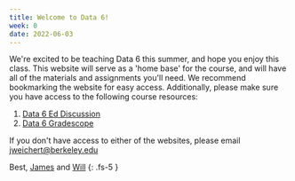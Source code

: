 ```yaml
---
title: Welcome to Data 6!
week: 0
date: 2022-06-03
---
```


We're excited to be teaching Data 6 this summer, and hope you enjoy this class. This website will serve as a 'home base' for the course, and will have all of the materials and assignments you'll need. We recommend bookmarking the website for easy access. Additionally, please make sure you have access to the following course resources:
1. [Data 6 Ed Discussion](https://edstem.org/us/courses/22794/discussion/)
2. [Data 6 Gradescope](#)

If you don't have access to either of the websites, please email <a>jweichert@berkeley.edu</a>

Best, [James](https://data6.org/su22/staff/#instructors) and [Will](https://data6.org/su22/staff/#instructors)
{: .fs-5 }
